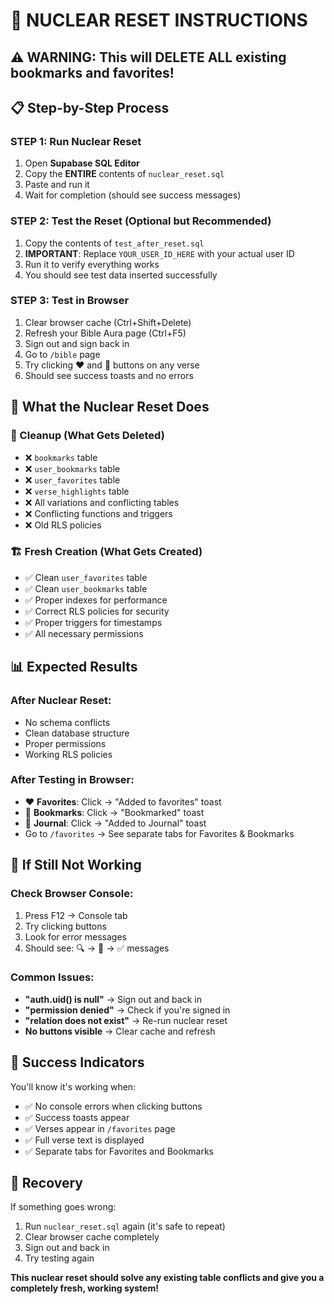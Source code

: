 # 🚨 NUCLEAR RESET INSTRUCTIONS

## ⚠️ **WARNING: This will DELETE ALL existing bookmarks and favorites!**

## 📋 **Step-by-Step Process**

### **STEP 1: Run Nuclear Reset**
1. Open **Supabase SQL Editor**
2. Copy the **ENTIRE** contents of `nuclear_reset.sql`
3. Paste and run it
4. Wait for completion (should see success messages)

### **STEP 2: Test the Reset (Optional but Recommended)**
1. Copy the contents of `test_after_reset.sql`
2. **IMPORTANT**: Replace `YOUR_USER_ID_HERE` with your actual user ID
3. Run it to verify everything works
4. You should see test data inserted successfully

### **STEP 3: Test in Browser**
1. Clear browser cache (Ctrl+Shift+Delete)
2. Refresh your Bible Aura page (Ctrl+F5)
3. Sign out and sign back in
4. Go to `/bible` page
5. Try clicking ❤️ and 🔖 buttons on any verse
6. Should see success toasts and no errors

## 🎯 **What the Nuclear Reset Does**

### **🧹 Cleanup (What Gets Deleted)**
- ❌ `bookmarks` table
- ❌ `user_bookmarks` table  
- ❌ `user_favorites` table
- ❌ `verse_highlights` table
- ❌ All variations and conflicting tables
- ❌ Conflicting functions and triggers
- ❌ Old RLS policies

### **🏗️ Fresh Creation (What Gets Created)**
- ✅ Clean `user_favorites` table
- ✅ Clean `user_bookmarks` table  
- ✅ Proper indexes for performance
- ✅ Correct RLS policies for security
- ✅ Proper triggers for timestamps
- ✅ All necessary permissions

## 📊 **Expected Results**

### **After Nuclear Reset:**
- No schema conflicts
- Clean database structure
- Proper permissions
- Working RLS policies

### **After Testing in Browser:**
- ❤️ **Favorites**: Click → "Added to favorites" toast
- 🔖 **Bookmarks**: Click → "Bookmarked" toast  
- 📝 **Journal**: Click → "Added to Journal" toast
- Go to `/favorites` → See separate tabs for Favorites & Bookmarks

## 🐛 **If Still Not Working**

### **Check Browser Console:**
1. Press F12 → Console tab
2. Try clicking buttons
3. Look for error messages
4. Should see: 🔍 → 📝 → ✅ messages

### **Common Issues:**
- **"auth.uid() is null"** → Sign out and back in
- **"permission denied"** → Check if you're signed in
- **"relation does not exist"** → Re-run nuclear reset
- **No buttons visible** → Clear cache and refresh

## 🎉 **Success Indicators**

You'll know it's working when:
- ✅ No console errors when clicking buttons
- ✅ Success toasts appear
- ✅ Verses appear in `/favorites` page
- ✅ Full verse text is displayed
- ✅ Separate tabs for Favorites and Bookmarks

## 🔄 **Recovery**

If something goes wrong:
1. Run `nuclear_reset.sql` again (it's safe to repeat)
2. Clear browser cache completely
3. Sign out and back in
4. Try testing again

**This nuclear reset should solve any existing table conflicts and give you a completely fresh, working system!** 